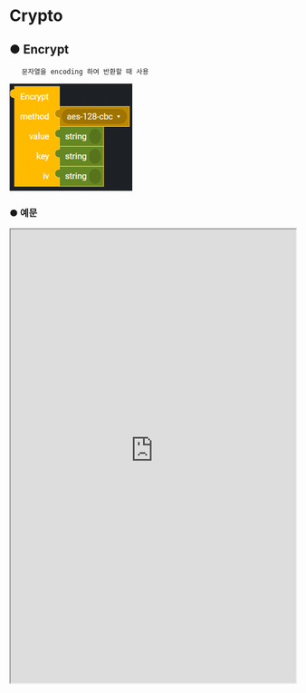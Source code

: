 # Crypto

## ● Encrypt

       문자열을 encoding 하여 반환할 때 사용

![](../../img/assets/image%20%2896%29.png)

### ● 예문

<iframe
    src="https://d1sxhpvag16wqc.cloudfront.net/v3.1.0/crypto/crypto_encrypt"
    width="100%"
    height="800px"
    allow=""
    sandbox="allow-scripts allow-same-origin" />
<div class="display-pdf">
    <p><img src="../../img/assets/image%20%28402%29.png" alt="" /></p>
    <p><img src="../../img/assets/image%20%28425%29.png" alt="" /></p>
    <p><img src="../../img/assets/image%20%28432%29.png" alt="" /></p>
</div>

### ● 결과

```text
{
  "result": {
    "encrypt": "D4P18LNdQHZSBQgcE8GLxA=="
  }
}
```

## ● Decrypt

       문자열을 encoding 하여 반환할 때 사용

![](../../img/assets/image%20%28154%29.png)

### ● 예문

<iframe
    src="https://d1sxhpvag16wqc.cloudfront.net/v3.1.0/crypto/crypto_decrypt"
    width="100%"
    height="800px"
    allow=""
    style="border:0 none"
    sandbox="allow-scripts allow-same-origin"/>
<div class="display-pdf">
    <p><img src="../../img/assets/image%20%28389%29.png" alt="" /></p>
    <p><img src="../../img/assets/image%20%28420%29.png" alt="" /></p>
    <p><img src="../../img/assets/image%20%28443%29.png" alt="" /></p>
</div>

### ● 결과

```text
{
  "result": {
    "encrypt": "D4P18LNdQHZSBQgcE8GLxA==",
    "decrypt": "Hello Synctree!"
  }
}
```

## ● 사용가능 method

|                  |                  |                  |               |              |
| :--------------- | :--------------- | :--------------- | :------------ | :----------- |
| **AES-128-CBC**  | **AES-256-CFB8** | **aes-128-cfb1** | **bf-cbc**    | **CAST**     |
| **AES-128-CFB**  | **AES-256-OFB**  | **aes-128-cfb8** | **bf-cfb**    | **CAST-cbc** |
| **AES-128-CFB1** | **BF-CBC**       | **aes-128-ofb**  | **bf-ofb**    | **IDEA**     |
| **AES-128-CFB8** | **BF-CFB**       | **aes-192-cbc**  | **cast5-cbc** | **aes128**   |
| **AES-128-OFB**  | **BF-OFB**       | **aes-192-cfb**  | **cast5-cfb** | **aes192**   |
| **AES-192-CBC**  | **CAST5-CBC**    | **aes-192-cfb1** | **cast5-ofb** | **aes256**   |
| **AES-192-CFB**  | **CAST5-CFB**    | **aes-192-cfb8** | **idea-cbc**  | **bf**       |
| **AES-192-CFB1** | **CAST5-OFB**    | **aes-192-ofb**  | **idea-cfb**  | **blowfish** |
| **AES-192-CFB8** | **IDEA-CBC**     | **aes-256-cbc**  | **idea-ofb**  | **cast**     |
| **AES-192-OFB**  | **IDEA-CFB**     | **aes-256-cfb**  | **AES128**    | **cast-cbc** |
| **AES-256-CBC**  | **IDEA-OFB**     | **aes-256-cfb1** | **AES192**    |              |
| **AES-256-CFB**  | **aes-128-cbc**  | **aes-256-cfb8** | **AES256**    |              |
| **AES-256-CFB1** | **aes-128-cfb**  | **aes-256-ofb**  | **BF**        |              |

